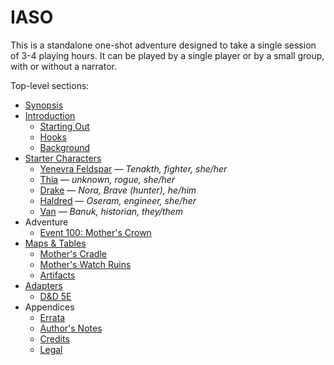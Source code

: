 # IASO

This is a standalone one-shot adventure designed to take a single session of 3-4 playing hours.
It can be played by a single player or by a small group, with or without a narrator.

Top-level sections:

* [Synopsis](015-synopsis.md)
* [Introduction](020-introduction.md)
  * [Starting Out](022-starting-out.md)
  * [Hooks](025-hooks.md)
  * [Background](030-background.md)
* [Starter Characters](040-starter-characters.md)
  * [Yenevra Feldspar](042-fighter.md) — _Tenakth, fighter, she/her_
  * [Thia](044-rogue.md) — _unknown, rogue, she/her_
  * [Drake](046-ranger.md) — _Nora, Brave (hunter), he/him_
  * [Haldred](048-engineer.md) — _Oseram, engineer, she/her_
  * [Van](050-monk.md) — _Banuk, historian, they/them_
* Adventure
  * [Event 100: Mother's Crown](100-mothers-crown.md)
* [Maps & Tables](500-maps-tables.md)
  * [Mother's Cradle](505-mothers-cradle.md)
  * [Mother's Watch Ruins](510-mothers-watch-ruins.md)
  * [Artifacts](590-artifacts.md)
* [Adapters](600-adapters.md)
  * [D&D 5E](605-5e.md)
* Appendices
  * [Errata](940-errata.md)
  * [Author's Notes](950-author-notes.md)
  * [Credits](960-credits.md)
  * [Legal](980-legal.md)
